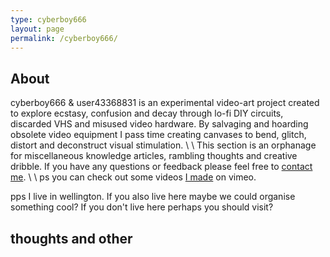 ```yaml
---
type: cyberboy666
layout: page
permalink: /cyberboy666/
---
```


## About

cyberboy666 & user43368831 is an experimental video-art project created to explore ecstasy, confusion and decay through lo-fi DIY circuits, discarded VHS and misused video hardware. By salvaging and hoarding obsolete video equipment I pass time creating canvases to bend, glitch, distort and deconstruct visual stimulation.
\\
\\
This section is an orphanage for miscellaneous knowledge articles, rambling thoughts and creative dribble. If you have any questions or feedback please feel free to [contact me]( {{site.url}}/other/O01).
\\
\\
ps you can check out some videos [I made](https://vimeo.com/user43368831) on vimeo.


pps I live in wellington. If you also live here maybe we could organise something cool? If you don't live here perhaps you should visit?

## thoughts and other